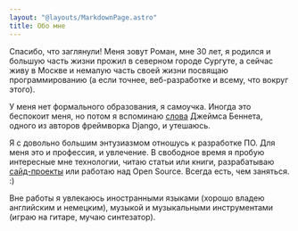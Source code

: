 ```yaml
---
layout: "@layouts/MarkdownPage.astro"
title: Обо мне
---
```


Спасибо, что заглянули! Меня зовут Роман, мне 30 лет, я родился и большую часть жизни 
прожил в северном городе Сургуте, а сейчас живу в Москве и немалую часть своей жизни 
посвящаю программированию (а если точнее, веб-разработке и всему, что вокруг этого).

У меня нет формального образования, я самоучка. Иногда это беспокоит меня, но потом я
вспоминаю [слова](https://t.ly/iz7o) Джеймса Беннета, одного из авторов фреймворка Django, 
и утешаюсь.

Я с довольно большим энтузиазмом отношусь к разработке ПО. Для меня это и профессия, и
увлечение. В свободное время я пробую интересные мне технологии, читаю статьи или книги,
разрабатываю [сайд-проекты](/projects) или работаю над Open Source. Всегда 
есть, чем заняться. :)

Вне работы я увлекаюсь иностранными языками (хорошо владею английским и немецким), 
музыкой и музыкальными инструментами (играю на гитаре, мучаю синтезатор).
